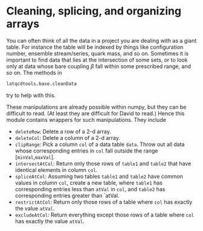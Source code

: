 # Cleaning, splicing, and organizing arrays

You can often think of all the data in a project you are dealing with as a giant table.
For instance the table will be indexed by things like configuration number, ensemble stream/series,
quark mass, and so on. Sometimes it is important to find data that lies at the intersection
of some sets, or to look only at data whose bare coupling $\beta$ fall within some prescribed
range, and so on. The methods in
```Python
latqcdtools.base.cleanData
```
try to help with this.

These manipulations are already possible within numpy, but they can be difficult to read. (At least
they are difficult for David to read.) Hence this module contains wrappers for such manipulations.
They include
- `deleteRow`: Delete a row of a 2-d array.
- `deleteCol`: Delete a column of a 2-d array.
- `clipRange`: Pick a column `col` of a data table `data`. Throw out all data whose corresponding
entries in `col` fall outside the range [`minVal`,`maxVal`].
- `intersectAtCol`: Return only those rows of `table1` and `table2` that have 
identical elements in column `col`.
- `spliceAtCol`:  Assuming two tables `table1` and `table2` have common values in column `col`, 
create a new table, where `table1` has corresponding entries less than `atVal` in `col`, 
and `table2` has corresponding entries greater than `atVal.
- `restrictAtCol`: Return only those rows of a table where `col` has exactly the value `atVal`.
- `excludeAtCol`: Return everything except those rows of a table where `col` has exactly the 
value `atVal`.
